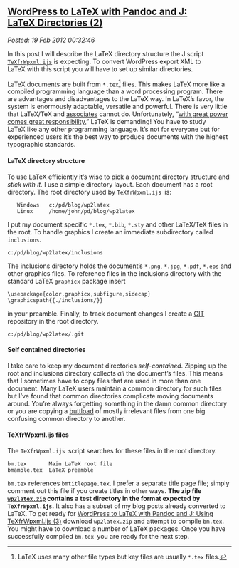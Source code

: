  
[WordPress to LaTeX with Pandoc and J: LaTeX Directories (2)](http://bakerjd99.wordpress.com/2012/02/18/wordpress-to-latex-with-pandoc-and-j-latex-directories-part-2-2/)
-------------------------------------------------------------------------------------------------------------------------------------------------------------------------

*Posted: 19 Feb 2012 00:32:46*

In this post I will describe the LaTeX directory structure the J script
[`TeXfrWpxml.ijs`](http://www.box.com/s/9v5b6ub9cya108c03mr7) is
expecting. To convert WordPress export XML to LaTeX with this script you
will have to set up similar directories.

LaTeX documents are built from `*.tex`[^a2456] files. This makes LaTeX more
like a compiled programming language than a word processing program.
There are advantages and disadvantages to the LaTeX way. In LaTeX’s
favor, the system is enormously adaptable, versatile and powerful. There
is very little that LaTeX/TeX and
[associates](http://www.amazon.com/LaTeX-Companions-Third-Revised-Boxed/dp/0321514432)
cannot do. Unfortunately, “[with great power comes great
responsibility.](http://www.youtube.com/watch?v=IKmQW7JTb6s)” LaTeX is
demanding! You have to study LaTeX like any other programming language.
It’s not for everyone but for experienced users it’s the best way to
produce documents with the highest typographic standards.

#### LaTeX directory structure

To use LaTeX efficiently it’s wise to pick a document directory
structure and *stick with it.* I use a simple directory layout. Each
document has a root directory. The root directory used by
`TeXfrWpxml.ijs `is:


                                            
       Windows   c:/pd/blog/wp2latex        
       Linux     /home/john/pd/blog/wp2latex
                                            



I put my document specific `*.tex`, `*.bib`, `*.sty` and other
LaTeX/TeX files in the root. To handle graphics I create an immediate
subdirectory called `inclusions`.

    c:/pd/blog/wp2latex/inclusions

The inclusions directory holds the document’s `*.png`, `*.jpg`, `*.pdf`,
`*.eps` and other graphics files. To reference files in the inclusions
directory with the standard LaTeX `graphicx` package insert

    \usepackage{color,graphicx,subfigure,sidecap}
    \graphicspath{{./inclusions/}}

in your preamble. Finally, to track document changes I create a
[GIT](http://git-scm.com/) repository in the root directory.

    c:/pd/blog/wp2latex/.git

#### Self contained directories

I take care to keep my document directories *self-contained*. Zipping up
the root and inclusions directory collects *all* the document’s files.
This means that I sometimes have to copy files that are used in more
than one document. Many LaTeX users maintain a common directory for such
files but I’ve found that common directories complicate moving documents
around. You’re always forgetting something in the damn common directory
or you are copying a
[buttload](http://www.urbandictionary.com/define.php?term=buttload) of
mostly irrelevant files from one big confusing common directory to
another.

#### TeXfrWpxml.ijs files

The `TeXfrWpxml.ijs `script searches for these files in the root
directory.


    bm.tex       Main LaTeX root file
    bmamble.tex  LaTeX preamble


`bm.tex` references `bmtitlepage.tex`. I prefer a separate title page
file; simply comment out this file if you create titles in other ways.
**The zip file
[`wp2latex.zip`](http://www.box.com/s/nioua15kpdod5lvruaxe) contains a
test directory in the format expected by `TeXfrWpxml.ijs`.** It also has
a subset of my blog posts already converted to LaTeX. To get ready for
[WordPress to LaTeX with Pandoc and J: Using TeXfrWpxml.ijs
(3)](http://bakerjd99.wordpress.com/2012/02/25/wordpress-to-latex-with-pandoc-and-j-using-texfrwpxml-ijs-part-3/)
download `wp2latex.zip` and attempt to compile `bm.tex`. You might have
to download a number of LaTeX packages. Once you have successfully
compiled `bm.tex `you are ready for the next step.

[^a2456]: LaTeX uses many other file types but key files are usually `*.tex`
    files.

